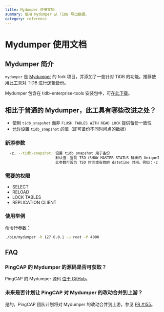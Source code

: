 ```yaml
---
title: Mydumper 使用文档
summary: 使用 Mydumper 从 TiDB 导出数据。
category: reference
---
```


# Mydumper 使用文档

## Mydumper 简介

`mydumper` 是 [Mydumper](https://github.com/maxbube/mydumper) 的 fork 项目，并添加了一些针对 TiDB 的功能。推荐使用此工具对 TiDB 进行逻辑备份。

Mydumper 包含在 tidb-enterprise-tools 安装包中，可[在此下载](v2.1/reference/tools/download.md)。

## 相比于普通的 Mydumper，此工具有哪些改进之处？

+ 使用 `tidb_snapshot` 而非 `FLUSH TABLES WITH READ LOCK` 提供备份一致性
+ [允许设置](v2.1/how-to/get-started/read-historical-data.md#操作流程) `tidb_snapshot` 的值（即可备份不同时间点的数据）

### 新添参数

```bash
  -z, --tidb-snapshot: 设置 tidb_snapshot 用于备份
                       默认值：当前 TSO（SHOW MASTER STATUS 输出的 UniqueID）
                       此参数可设为 TSO 时间或有效的 datetime 时间。例如：-z "2016-10-08 16:45:26"
```

### 需要的权限

- SELECT
- RELOAD
- LOCK TABLES
- REPLICATION CLIENT

### 使用举例

命令行参数：

```bash
./bin/mydumper -h 127.0.0.1 -u root -P 4000
```

## FAQ

### PingCAP 的 Mydumper 的源码是否可获取？

PingCAP 的 Mydumper 源码 [位于 GitHub](https://github.com/pingcap/mydumper)。

### 未来是否计划让 PingCAP 对 Mydumper 的改动合并到上游？

是的，PingCAP 团队计划将对 Mydumper 的改动合并到上游。参见 [PR #155](https://github.com/maxbube/mydumper/pull/155)。
